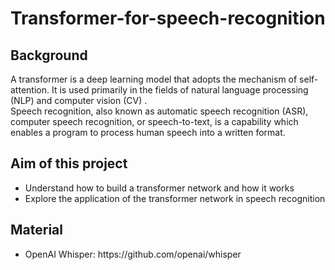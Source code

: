 # Transformer-for-speech-recognition
## Background
A transformer is a deep learning model that adopts the mechanism of self-attention. It is used primarily in the fields of natural language processing (NLP) and computer vision (CV) .\
Speech recognition, also known as automatic speech recognition (ASR), computer speech recognition, or speech-to-text, is a capability which enables a program to process human speech into a written format.
## Aim of this project
<ul>
<li>Understand how to build a transformer network and how it works</li>
<li>Explore the application of the transformer network in speech recognition</li>
</ul>

## Material
<ul>
<li>OpenAI Whisper: https://github.com/openai/whisper </li>
</ul>
